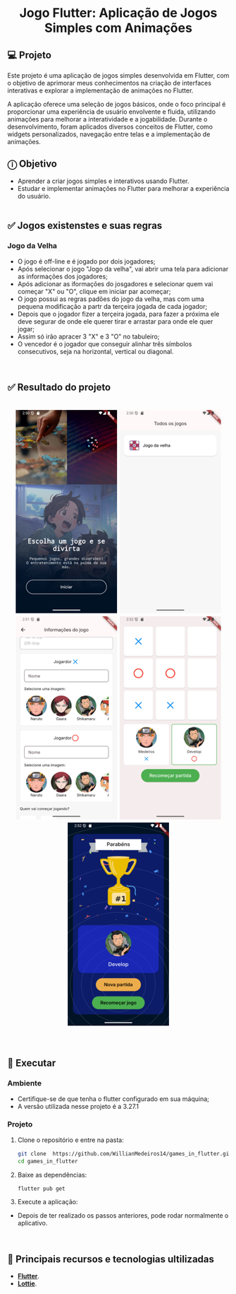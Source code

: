 <h1 align="center">
  Jogo Flutter: Aplicação de Jogos Simples com Animações
</h1>

## 💻 Projeto

Este projeto é uma aplicação de jogos simples desenvolvida em Flutter, com o objetivo de aprimorar meus conhecimentos na criação de interfaces interativas e explorar a implementação de animações no Flutter.

A aplicação oferece uma seleção de jogos básicos, onde o foco principal é proporcionar uma experiência de usuário envolvente e fluida, utilizando animações para melhorar a interatividade e a jogabilidade. Durante o desenvolvimento, foram aplicados diversos conceitos de Flutter, como widgets personalizados, navegação entre telas e a implementação de animações.
<br>

## ⓘ Objetivo

- Aprender a criar jogos simples e interativos usando Flutter.
- Estudar e implementar animações no Flutter para melhorar a experiência do usuário.
  <br><br>


## ✅ Jogos existenstes e suas regras

### Jogo da Velha
- O jogo é off-line e é jogado por dois jogadores;
- Após selecionar o jogo "Jogo da velha", vai abrir uma tela para adicionar as informações dos jogadores;
- Após adicionar as iformações do josgadores e selecionar quem vai começar "X" ou "O", clique em iniciar par acomeçar;
- O jogo possui as regras padões do jogo da velha, mas com uma pequena modificação a partr da terçeira jogada de cada jogador;
- Depois que o jogador fizer a terçeira jogada, para fazer a próxima ele deve segurar de onde ele querer tirar e arrastar para onde ele quer jogar;
- Assim só irão apracer 3 "X" e 3 "O" no tabuleiro;
- O vencedor é o jogador que conseguir alinhar três símbolos consecutivos, seja na horizontal, vertical ou diagonal.


<br>

## ✅ Resultado do projeto

<h1 align="center">
  <img alt="Onboarding" title="Onboarding" src="assets/results/onboarding.png" width=230/>
  <img alt="ListGames" title="ListGames" src="assets/results/listGames.png" width=230/>
  <img alt="InfoPlayer" title="InfoPlayer" src="assets/results/infoPlayer.png" width=230/>
  <img alt="TicTacToe" title="TicTacToe" src="assets/results/ticTacToe.png" width=230/>
    <img alt="Congratulations" title="Congratulations" src="assets/results/congratulations.png" width=230/>
</h1>


<br>

## 🎲 Executar
### Ambiente
- Certifique-se de que tenha o flutter configurado em sua máquina;
- A versão utilizada nesse projeto é a 3.27.1


### Projeto
1. Clone o repositório e entre na pasta:

   ```bash
   git clone  https://github.com/WillianMedeiros14/games_in_flutter.git
   cd games_in_flutter
   ```

2. Baixe as dependências:

   ```bash
   flutter pub get
   ```

3. Execute a aplicação:
- Depois de ter realizado os passos anteriores, pode rodar normalmente o aplicativo. 

<br>

## 🚀 Principais recursos e tecnologias ultilizadas
- **[Flutter](https://flutter.dev/)**.
- **[Lottie](https://pub.dev/packages/lottie)**.

